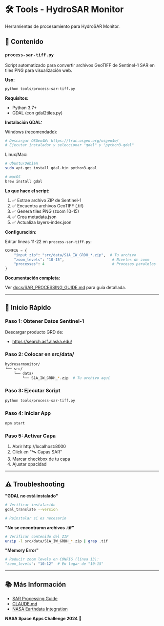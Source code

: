 # 🛠️ Tools - HydroSAR Monitor

Herramientas de procesamiento para HydroSAR Monitor.

## 📁 Contenido

### `process-sar-tiff.py`

Script automatizado para convertir archivos GeoTIFF de Sentinel-1 SAR en tiles PNG para visualización web.

**Uso:**

```bash
python tools/process-sar-tiff.py
```

**Requisitos:**
- Python 3.7+
- GDAL (con gdal2tiles.py)

**Instalación GDAL:**

Windows (recomendado):
```bash
# Descargar OSGeo4W: https://trac.osgeo.org/osgeo4w/
# Ejecutar instalador y seleccionar "gdal" y "python3-gdal"
```

Linux/Mac:
```bash
# Ubuntu/Debian
sudo apt-get install gdal-bin python3-gdal

# macOS
brew install gdal
```

**Lo que hace el script:**

1. ✅ Extrae archivo ZIP de Sentinel-1
2. ✅ Encuentra archivos GeoTIFF (.tif)
3. ✅ Genera tiles PNG (zoom 10-15)
4. ✅ Crea metadata.json
5. ✅ Actualiza layers-index.json

**Configuración:**

Editar líneas 11-22 en `process-sar-tiff.py`:

```python
CONFIG = {
    "input_zip": "src/data/S1A_IW_GRDH_*.zip",  # Tu archivo
    "zoom_levels": "10-15",                      # Niveles de zoom
    "processes": 4                               # Procesos paralelos
}
```

**Documentación completa:**

Ver [docs/SAR_PROCESSING_GUIDE.md](../docs/SAR_PROCESSING_GUIDE.md) para guía detallada.

---

## 🚀 Inicio Rápido

### Paso 1: Obtener Datos Sentinel-1

Descargar producto GRD de:
- https://search.asf.alaska.edu/

### Paso 2: Colocar en src/data/

```bash
hydrosarmonitor/
└── src/
    └── data/
        └── S1A_IW_GRDH_*.zip  # Tu archivo aquí
```

### Paso 3: Ejecutar Script

```bash
python tools/process-sar-tiff.py
```

### Paso 4: Iniciar App

```bash
npm start
```

### Paso 5: Activar Capa

1. Abrir http://localhost:8000
2. Click en "🛰️ Capas SAR"
3. Marcar checkbox de tu capa
4. Ajustar opacidad

---

## ⚠️ Troubleshooting

**"GDAL no está instalado"**
```bash
# Verificar instalación
gdal_translate --version

# Reinstalar si es necesario
```

**"No se encontraron archivos .tif"**
```bash
# Verificar contenido del ZIP
unzip -l src/data/S1A_IW_GRDH_*.zip | grep .tif
```

**"Memory Error"**
```python
# Reducir zoom levels en CONFIG (línea 13):
"zoom_levels": "10-12"  # En lugar de "10-15"
```

---

## 📚 Más Información

- [SAR Processing Guide](../docs/SAR_PROCESSING_GUIDE.md)
- [CLAUDE.md](../CLAUDE.md)
- [NASA Earthdata Integration](../docs/NASA_EARTHDATA_INTEGRATION.md)

**NASA Space Apps Challenge 2024** 🚀
